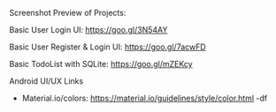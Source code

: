 Screenshot Preview of Projects:

Basic User Login UI: https://goo.gl/3N54AY

Basic User Register & Login UI: https://goo.gl/7acwFD

Basic TodoList with SQLite: https://goo.gl/mZEKcy


Android UI/UX Links
- Material.io/colors: https://material.io/guidelines/style/color.html
  -df
